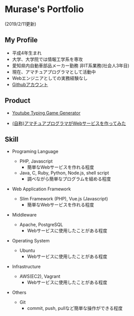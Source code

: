 # Murase's Portfolio

(2019/2/11更新)

## My Profile

- 平成4年生まれ
- 大学、大学院では情報工学系を専攻
- 愛知県内自動車部品メーカー勤務 非IT系業務(社会人3年目)
- 現在、アマチュアプログラマとして活動中
- Webエンジニアとしての実務経験なし
- [Githubアカウント](https://github.com/murase-msk)

## Product

- [Youtube Typing Game Generator](https://github.com/murase-msk/YoutubeTypingGameGenerator)

- [(自称)アマチュアプログラマがWebサービスを作ってみた](https://speakerdeck.com/murasemsk/amateur-programer-web-service)

<!-- - [掲示板システム](https://github.com/murase-msk/nodeJsKeiziban)

- [Focus+Glue+Context Map](https://github.com/murase-msk/EmmaMuraseAllStroke)

- [日本語英語同時字幕表示](https://github.com/murase-msk/youtube_MultiScript) -->

## Skill

- Programing Language
  - PHP, Javascript
    - 簡単なWebサービスを作れる程度
  - Java, C, Ruby, Python, Node.js, shell script
    - 調べながら簡単なプログラムを組める程度

- Web Application Framework
  - Slim Framework (PHP), Vue.js (Javascript)
    - 簡単なWebサービスを作れる程度
  <!--
   - Express (Node.js), bottle (Python)
    - 調べながら簡単なWebAPIサーバを作ったことがある程度
  - Ruby on Rails (Ruby), Laravel (PHP)
    - Scaffolding程度 (入門書の最初の方のページくらい) 
  -->

- Middleware
  - Apache, PostgreSQL
    - Webサービスに使用したことがある程度
- Operating System
  - Ubuntu
    - Webサービスに使用したことがある程度
- Infrastructure
  - AWS(EC2), Vagrant
    - Webサービスに使用したことがある程度
- Others
  - Git
    - commit, push, pullなど簡単な操作ができる程度

<!-- ## やったことはないが興味があるもの
- Laravelなどのフルスタックフレームワーク
- Slackなどチャットツールを使用したコミュニケーション
- チームでの開発
- プロジェクト管理ツールを使用した開発 -->
